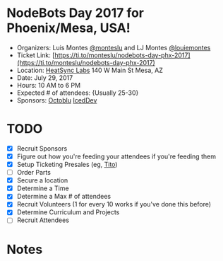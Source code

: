 
# NodeBots Day 2017 for Phoenix/Mesa, USA!

 - Organizers: Luis Montes [@monteslu](https://twitter.com/monteslu) and LJ Montes [@louiemontes](https://twitter.com/louiemontes)
 - Ticket Link: [https://ti.to/monteslu/nodebots-day-phx-2017](https://ti.to/monteslu/nodebots-day-phx-2017)
 - Location: [HeatSync Labs](http://heatsynclabs.org)
        140 W Main St
        Mesa, AZ
 - Date: July 29, 2017
 - Hours: 10 AM to 6 PM
 - Expected # of attendees: {Usually 25-30}
 - Sponsors: [Octoblu](https://octoblu.com) [IcedDev](https://iceddev.com)

# TODO

 - [X] Recruit Sponsors
 - [X] Figure out how you're feeding your attendees if you're feeding them
 - [X] Setup Ticketing Presales (eg, [Tito](https://ti.to/))
 - [ ] Order Parts
 - [X] Secure a location
 - [X] Determine a Time
 - [X] Determine a Max # of attendees
 - [X] Recruit Volunteers (1 for every 10 works if you've done this before)
 - [X] Determine Curriculum and Projects
 - [ ] Recruit Attendees

# Notes
